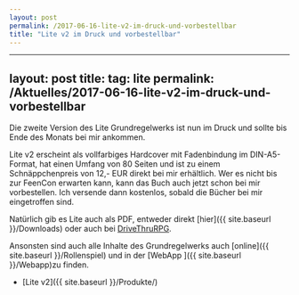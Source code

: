 ```yaml
---
layout: post
permalink: /2017-06-16-lite-v2-im-druck-und-vorbestellbar
title: "Lite v2 im Druck und vorbestellbar"
---
```


---
layout: post
title: 
tag: lite
permalink: /Aktuelles/2017-06-16-lite-v2-im-druck-und-vorbestellbar
---



Die zweite Version des Lite Grundregelwerks ist nun im Druck und sollte bis Ende des Monats bei mir ankommen.

Lite v2 erscheint als vollfarbiges Hardcover mit Fadenbindung im DIN-A5-Format, hat einen Umfang von 80 Seiten und ist zu einem Schnäppchenpreis von 12,- EUR direkt bei mir erhältlich. Wer es nicht bis zur FeenCon erwarten kann, kann das Buch auch jetzt schon bei mir vorbestellen. Ich versende dann kostenlos, sobald die Bücher bei mir eingetroffen sind.

Natürlich gib es Lite auch als PDF, entweder direkt [hier]({{ site.baseurl }}/Downloads) oder auch bei [DriveThruRPG](http://drivethrurpg.com/product/214379/Lite-Grundregelwerk-Version-2).

Ansonsten sind auch alle Inhalte des Grundregelwerks auch [online]({{ site.baseurl }}/Rollenspiel) und in der [WebApp ]({{ site.baseurl }}/Webapp)zu finden.

- [Lite v2]({{ site.baseurl }}/Produkte/)
